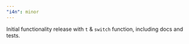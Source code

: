 ```yaml
---
"i4n": minor
---
```


Initial functionality release with `t` & `switch` function, including docs and tests.

